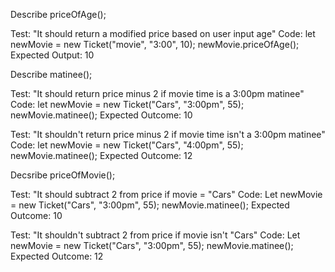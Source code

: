 Describe priceOfAge();

Test: "It should return a modified price based on user input age"
Code: let newMovie = new Ticket("movie", "3:00", 10);
newMovie.priceOfAge();
Expected Output: 10

Describe matinee();

Test: "It should return price minus 2 if movie time is a 3:00pm matinee"
Code: let newMovie = new Ticket("Cars", "3:00pm", 55);
newMovie.matinee();
Expected Outcome: 10

Test: "It shouldn't return price minus 2 if movie time isn't a 3:00pm matinee"
Code: let newMovie = new Ticket("Cars", "4:00pm", 55);
newMovie.matinee();
Expected Outcome: 12


Decsribe priceOfMovie();

Test: "It should subtract 2 from price if movie = "Cars"
Code: Let newMovie = new Ticket("Cars", "3:00pm", 55);
newMovie.matinee();
Expected Outcome: 10

Test: "It shouldn't subtract 2 from price if movie isn't "Cars"
Code: Let newMovie = new Ticket("Cars", "3:00pm", 55);
newMovie.matinee();
Expected Outcome: 12
